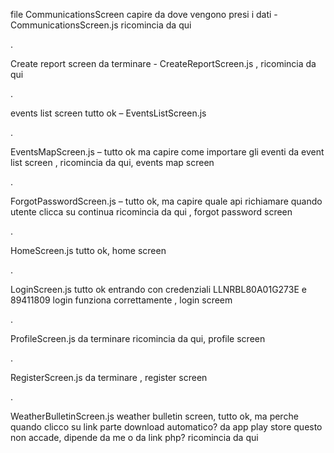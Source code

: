 file CommunicationsScreen capire da dove vengono presi i dati - CommunicationsScreen.js ricomincia da qui

.

Create report screen da terminare - CreateReportScreen.js , ricomincia da qui

.

events list screen tutto ok – EventsListScreen.js

.

EventsMapScreen.js – tutto ok ma capire come importare gli eventi da event list screen , ricomincia da qui, events map screen

.

ForgotPasswordScreen.js – tutto ok, ma capire quale api richiamare quando utente clicca su continua ricomincia da qui , forgot password screen

.

HomeScreen.js tutto ok, home screen

.

LoginScreen.js tutto ok entrando con credenziali LLNRBL80A01G273E e 89411809 login funziona correttamente , login screem

.

ProfileScreen.js da terminare ricomincia da qui, profile screen

.

RegisterScreen.js da terminare , register screen

.

WeatherBulletinScreen.js weather bulletin screen, tutto ok, ma perche quando clicco su link parte download automatico? da app play store questo non accade, dipende da me o da link php? ricomincia da qui
